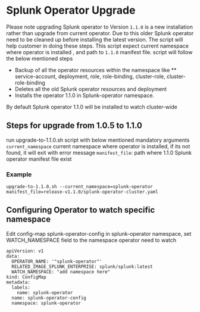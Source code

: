 # Splunk Operator Upgrade

Please note upgrading Splunk operator to Version `1.1.0` is a new installation rather than upgrade from current operator. Due to this  older Splunk operator need to be cleaned up before installing the latest version.  The script will help customer in doing these steps. This script expect current namespace where operator is installed , and path to `1.1.0` manifest file. script will follow the below mentioned steps

* Backup of all the operator resources within the namespace like
** service-account, deployment, role, role-binding, cluster-role, cluster-role-binding
* Deletes all the old Splunk operator resources and deployment
* Installs the operator 1.1.0 in Splunk-operator namespace.

By default Splunk operator 1.1.0 will be installed to watch cluster-wide

## Steps for upgrade from 1.0.5 to 1.1.0

run upgrade-to-1.1.0.sh script with below mentioned mandatory arguments
`current_namespace` current namespace where operator is installed, if its not found, it will exit with error message
`manifest_file`: path where 1.1.0 Splunk operator manifest file exist

### Example

```upgrade-to-1.1.0.sh --current_namespace=splunk-operator manifest_file=release-v1.1.0/splunk-operator-cluster.yaml```

## Configuring Operator to watch specific namespace

Edit config-map splunk-operator-config in splunk-operator namespace, set WATCH_NAMESPACE field to the namespace operator need to watch

```
apiVersion: v1
data:
  OPERATOR_NAME: '"splunk-operator"'
  RELATED_IMAGE_SPLUNK_ENTERPRISE: splunk/splunk:latest
  WATCH_NAMESPACE: "add namespace here"
kind: ConfigMap
metadata:
  labels:
    name: splunk-operator
  name: splunk-operator-config
  namespace: splunk-operator
```
